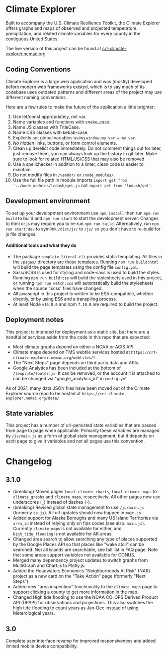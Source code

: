 # Climate Explorer
Built to accompany the U.S. Climate Resilience Toolkit, the Climate Explorer offers graphs and maps of observed and projected temperature, precipitation, and related climate variables for every county in the contiguous United States.

The live version of this project can be found at [crt-climate-explorer.nemac.org](https://crt-climate-explorer.nemac.org/)

## Coding Conventions
Climate Explorer is a large web application and was (mostly) developed before modern web frameworks existed, which is to say much of its codebase uses outdated patterns and different areas of the project may use different naming conventions.

Here are a few rules to make the future of the application a little brighter:

1. Use let/const appropriately, not var.
2. Name variables and functions with snake_case.
3. Name JS classes with TitleCase.
4. Name CSS classes with kebab-case.
5. Explicitly set global variables using `window.my_var = my_var`.
6. *No hidden* links, buttons, or form control elements. 
7. Clean up derelict code immediately. Do not comment things out for later, just remove them, you can always look up the history in git later. Make sure to look for related HTML/JS/CSS that may also be removed.
8. Use a spellchecker in addition to a linter, clean code is easier to maintain.
9. Do not modify files in `/vendor/` or `/node_modules/`.
10. Use the full file path in module imports `import get from '../node_modules/lodash/get.js` not `import get from 'lodash/get'`.


## Development environment
To set up your development environment use `npm install` then run `npm run build` to build and `npm run start` to start the development server. Changes to html or js may require you to re-run `npm run build`. Alternatively, run `npm run start:dev` to symlink `/dist/js/` to `/js/` so you don't have to re-build for js file changes.


#### Additional tools and what they do

* The package `template-literal-cli` provides static templating. All files in the `/pages/` directory are those templates. Running `npm run build:html` will build the page templates using the config file `config.yml`.
* Sass/SCSS is used for styling and node-sass is used to build the styles. Running `npm run build:css` will build the stylesheets used in this project, or running `npm run watch:css` will automatically build the stylesheets when the source '.scss' files have changed.
* All javascript in this project is written to be ES5-compatible, whether directly, or by using ES6 and a transpiling process.
* At least Node `v16.0.0` and npm `7.10.0` are required to build the project. 

## Deployment notes

This project is intended for deployment as a static site, but there are a handful of services aside from the code in this repo that are expected:
- Most climate graphs depend on either a NOAA or ACIS API.
- Climate maps depend on TMS webtile services hosted at `https://crt-climate-explorer.nemac.org/webtiles/*`.
- The "Next Steps" page depends on third party data and APIs.  
- Google Analytics has been included at the bottom of `/template/footer.js`. It can be removed, or the account it is attached to can be changed via "google_analytics_id" in `config.yml`

As of 2021, many data JSON files have been moved out of the Climate Explorer source repo to be hosted at `https://crt-climate-explorer.nemac.org/data/`


## State variables
This project has a number of url-persisted state variables that are passed from page to page when applicable. Primarily these variables are managed by `/js/main.js` as a form of global state management, but it depends on each page to give it variables and not all pages use this convention.

# Changelog

## 3.1.0

- (breaking) Moved pages `local-climate-charts`, `local-climate-maps` to `climate_graphs` and `climate_maps`, respectively. All other pages now use underscores (`_`) instead of dashes (`-`).
- (breaking) Revised global state management to use `/js/main.js` (formerly `ce.js`). All url updates should now happen in `main.js`.
- Added support for Alaska Boroughs and many US Island Territories via `area_id` instead of relying only on fips codes (see also: `main.js`). Currently `climate_maps` is not available for either, and `high_tide_flooding` is not available for AK areas.
- Changed area search to allow searching any type of places supported by the Google Places API so that places like "wake atoll" can be searched. Not all islands are searchable, see full list in FAQ page. Note that some areas support variables not available for CONUS.
- Merged many dependency project updates to switch graphs from MultiGraph and Chart.js to Plotly.js.
- Added the Headwaters Economics "Neighborhoods At Risk" (NAR) project as a new card on the "Take Action" page (formerly "Next Steps").  
- Added new "area inspection" functionality to the `climate_maps` page to support clicking a county to get more information in the map.
- Changed High tide flooding to use the NOAA CO-OPS Derived Product API (DPAPI) for observations and projections. This also switches the high tide flooding to count years as Jan-Dec instead of using Meterological years. 

## 3.0

Complete user interface revamp for improved responsiveness and added limited mobile device compatibility. 

